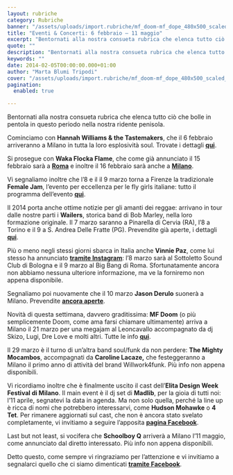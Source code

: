 ```yaml
---
layout: rubriche
category: Rubriche
banner: "/assets/uploads/import.rubriche/mf_doom-mf_dope_480x500_scaled_cropp.jpg"
title: "Eventi & Concerti: 6 febbraio – 11 maggio"
excerpt: "Bentornati alla nostra consueta rubrica che elenca tutto ciò che bolle in pentola in questo periodo nella nostra ridente penisola. Cominciamo con Hannah Williams & the Tastemakers, che il 6 febbraio arriveranno a Milano in tutta la loro esplosività soul. Trovate i dettagli qui. Si prosegue con Waka Flocka Flame, che come già annunciato il 15 febbraio [&hellip"
quote: ""
description: "Bentornati alla nostra consueta rubrica che elenca tutto ciò che bolle in pentola in questo periodo nella nostra ridente penisola. Cominciamo con Hannah Williams & the Tastemakers, che il 6 febbraio arriveranno a Milano in tutta la loro esplosività soul. Trovate i dettagli qui. Si prosegue con Waka Flocka Flame, che come già annunciato il 15 febbraio [&hellip"
keywords: ""
date: 2014-02-05T00:00:00.000+01:00
author: "Marta Blumi Tripodi"
cover: "/assets/uploads/import.rubriche/mf_doom-mf_dope_480x500_scaled_cropp.jpg"
pagination:
  enabled: true

---
```


[](https://hotmc.com/eventi-concerti/mf%5Fdoom-mf%5Fdope%5F480x500%5Fscaled%5Fcropp/)

Bentornati alla nostra consueta rubrica che elenca tutto ciò che bolle in pentola in questo periodo nella nostra ridente penisola.

Cominciamo con **Hannah Williams & the Tastemakers**, che il 6 febbraio arriveranno a Milano in tutta la loro esplosività soul. Trovate i dettagli [**qui**](https://www.facebook.com/events/578112185614915/?fref=ts "https://www.facebook.com/events/578112185614915/?fref=ts").

Si prosegue con **Waka Flocka Flame**, che come già annunciato il 15 febbraio sarà a **[Roma](https://www.facebook.com/events/444305835670918/?ref=22 "https://www.facebook.com/events/444305835670918/?ref=22")** e inoltre il 16 febbraio sarà anche a [**Milano**](https://www.facebook.com/photo.php?fbid=734916883186628&set=a.326205450724442.87298.100000049708264&type=1&theater "https://www.facebook.com/photo.php?fbid=734916883186628&set=a.326205450724442.87298.100000049708264&type=1&theater").

Vi segnaliamo inoltre che l’8 e il il 9 marzo torna a Firenze la tradizionale **Female Jam**, l’evento per eccellenza per le fly girls italiane: tutto il programma dell’evento [**qui**](https://www.facebook.com/events/680701215283744/ "https://www.facebook.com/events/680701215283744/").

Il 2014 porta anche ottime notizie per gli amanti dei reggae: arrivano in tour dalle nostre parti i **Wailers**, storica band di Bob Marley, nella loro formazione originale. Il 7 marzo saranno a Pinarella di Cervia (RA), l’8 a Torino e il 9 a S. Andrea Delle Fratte (PG). Prevendite già aperte, i dettagli [**qui**](https://hotmc.com/wp-admin/post-new.php "http://hotmc.com/wp-admin/post-new.php").

Più o meno negli stessi giorni sbarca in Italia anche **Vinnie Paz**, come lui stesso ha annunciato [**tramite Instagram**](https://instagram.com/p/jvsnMWOP-R/ "http://instagram.com/p/jvsnMWOP-R/"): l’8 marzo sarà al Sottoletto Sound Club di Bologna e il 9 marzo al Big Bang di Roma. Sfortunatamente ancora non abbiamo nessuna ulteriore informazione, ma ve la forniremo non appena disponibile.

Segnaliamo poi nuovamente che il 10 marzo **Jason Derulo** suonerà a Milano. Prevendite [**ancora aperte**](http://www.ticketone.it/biglietti-jason-derulo-milano.html?affiliate=ITT&doc=artistPages%2Ftickets&fun=artist&action=tickets&key=807597%243356276 "http://www.ticketone.it/biglietti-jason-derulo-milano.html?affiliate=ITT&doc=artistPages%2Ftickets&fun=artist&action=tickets&key=807597%243356276").

Novità di questa settimana, davvero graditissima: **MF Doom** (o più semplicemente Doom, come ama farsi chiamare ultimamente) arriva a Milano il 21 marzo per una megajam al Leoncavallo accompagnato da dj Skizo, Lugi, Dre Love e molti altri. Tutte le info [**qui**](https://www.facebook.com/events/1480766648817179/ "https://www.facebook.com/events/1480766648817179/").

Il 29 marzo è il turno di un’altra band soul/funk da non perdere: **The Mighty Mocambos**, accompagnati da **Caroline Lacaze,** che festeggeranno a Milano il primo anno di attività del brand Willwork4funk. Più info non appena disponibili.

Vi ricordiamo inoltre che è finalmente uscito il cast dell’**Elita Design Week Festival di Milano**. Il main event è il dj set di **Madlib**, per la gioia di tutti noi: l’11 aprile, segnatevi la data in agenda. Ma non solo quella, perché la line up è ricca di nomi che potrebbero interessarvi, come **Hudson Mohawke** o **4 Tet**. Per rimanere aggiornati sul cast, che non è ancora stato svelato completamente, vi invitiamo a seguire l’apposita [**pagina Facebook**](https://www.facebook.com/events/248866005280912/?fref=ts "https://www.facebook.com/events/248866005280912/?fref=ts").

Last but not least, si vocifera che **Schoolboy Q** arriverà a Milano l’11 maggio, come annunciato dal diretto interessato. Più info non appena disponibili.

Detto questo, come sempre vi ringraziamo per l’attenzione e vi invitiamo a segnalarci quello che ci siamo dimenticati [**tramite Facebook**](https://www.facebook.com/hotmcmag "https://www.facebook.com/hotmcmag").